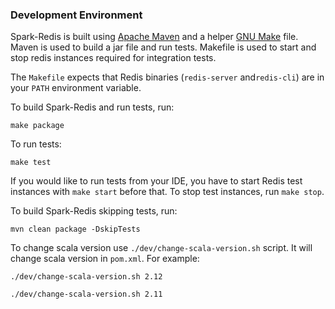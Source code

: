 ### Development Environment

Spark-Redis is built using [Apache Maven](https://maven.apache.org/) and a helper [GNU Make](https://www.gnu.org/software/make/) file.
Maven is used to build a jar file and run tests. Makefile is used to start and stop redis instances required for integration tests.

The `Makefile` expects that Redis binaries (`redis-server` and`redis-cli`) are in your `PATH` environment variable.

To build Spark-Redis and run tests, run:

```
make package
```

To run tests:

```
make test
```

If you would like to run tests from your IDE, you have to start Redis test instances with `make start` before that. To stop test
instances, run `make stop`.

To build Spark-Redis skipping tests, run:

```
mvn clean package -DskipTests
```

To change scala version use `./dev/change-scala-version.sh` script. It will change scala version in `pom.xml`. For example:
```
./dev/change-scala-version.sh 2.12
```

```
./dev/change-scala-version.sh 2.11
```